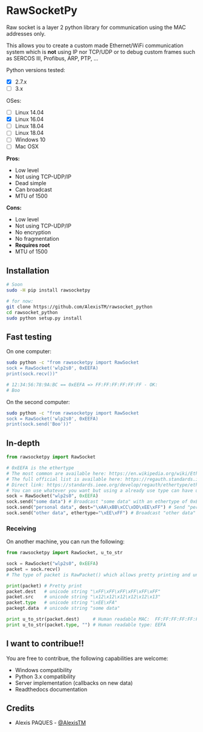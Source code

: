 # RawSocketPy

Raw socket is a layer 2 python library for communication using the MAC addresses only. 

This allows you to create a custom made Ethernet/WiFi communication system which is **not** using IP nor TCP/UDP or to debug custom frames such as SERCOS III, Profibus, ARP, PTP, ...

Python versions tested:

- [x] 2.7.x
- [ ] 3.x

OSes:

- [ ] Linux 14.04
- [x] Linux 16.04
- [ ] Linux 18.04
- [ ] Linux 18.04
- [ ] Windows 10
- [ ] Mac OSX

**Pros:**

- Low level
- Not using TCP-UDP/IP
- Dead simple
- Can broadcast
- MTU of 1500

**Cons:**

- Low level
- Not using TCP-UDP/IP
- No encryption
- No fragmentation
- **Requires root**
- MTU of 1500

## Installation

```bash
# Soon
sudo -H pip install rawsocketpy

# for now:
git clone https://github.com/AlexisTM/rawsocket_python
cd rawsocket_python
sudo python setup.py install
```

## Fast testing

On one computer:

```bash
sudo python -c "from rawsocketpy import RawSocket
sock = RawSocket('wlp2s0', 0xEEFA)
print(sock.recv())"

# 12:34:56:78:9A:BC == 0xEEFA => FF:FF:FF:FF:FF:FF - OK:
# Boo
```

On the second computer:

```bash
sudo python -c "from rawsocketpy import RawSocket
sock = RawSocket('wlp2s0', 0xEEFA)
print(sock.send('Boo'))"
```

## In-depth

```python
from rawsocketpy import RawSocket

# 0xEEFA is the ethertype
# The most common are available here: https://en.wikipedia.org/wiki/EtherType
# The full official list is available here: https://regauth.standards.ieee.org/standards-ra-web/pub/view.html#registries 
# Direct link: https://standards.ieee.org/develop/regauth/ethertype/eth.csv
# You can use whatever you want but using a already use type can have unexpected behaviour.
sock = RawSocket("wlp2s0", 0xEEFA)
sock.send("some data") # Broadcast "some data" with an ethertype of 0xEEFA
sock.send("personal data", dest="\xAA\xBB\xCC\xDD\xEE\xFF") # Send "personal data to \xAA\xBB\xCC\xDD\xEE\xFF with an ether type of 0xEEFA
sock.send("other data", ethertype="\xEE\xFF") # Broadcast "other data" with an ether type of 0xEEFF
```

### Receiving

On another machine, you can run the following:

```python
from rawsocketpy import RawSocket, u_to_str

sock = RawSocket("wlp2s0", 0xEEFA)
packet = sock.recv()
# The type of packet is RawPacket() which allows pretty printing and unmarshal the raw data.

print(packet) # Pretty print
packet.dest   # unicode string "\xFF\xFF\xFF\xFF\xFF\xFF"
packet.src    # unicode string "\x12\x12\x12\x12\x12\x13"
packet.type   # unicode string "\xEE\xFA"
packegt.data  # unicode string "some data"

print u_to_str(packet.dest)     # Human readable MAC:  FF:FF:FF:FF:FF:FF
print u_to_str(packet.type, "") # Human readable type: EEFA
```

## I want to contribue!!

You are free to contribue, the following capabilities are welcome:

- Windows compatibility
- Python 3.x compatibility
- Server implementation (callbacks on new data)
- Readthedocs documentation

## Credits

- Alexis PAQUES - [@AlexisTM](https://github.com/AlexisTM/)
